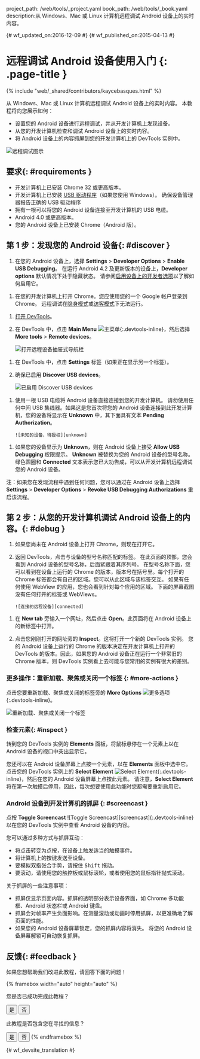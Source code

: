 project_path: /web/tools/_project.yaml
book_path: /web/tools/_book.yaml
description:从 Windows、Mac 或 Linux 计算机远程调试 Android 设备上的实时内容。

{# wf_updated_on:2016-12-09 #}
{# wf_published_on:2015-04-13 #}

<style>
.devtools-inline {
  max-height: 1em;
  vertical-align: middle;
}
</style>

# 远程调试 Android 设备使用入门 {: .page-title }

{% include "web/_shared/contributors/kaycebasques.html" %}

从 Windows、Mac 或 Linux 计算机远程调试 Android 设备上的实时内容。
本教程将向您展示如何：

* 设置您的 Android 设备进行远程调试，并从开发计算机上发现设备。
* 从您的开发计算机检查和调试 Android 设备上的实时内容。
* 将 Android 设备上的内容抓屏到您的开发计算机上的 DevTools 实例中。


![远程调试图示](imgs/remote-debugging.png)

## 要求{: #requirements }

* 开发计算机上已安装 Chrome 32 或更高版本。
* 开发计算机上已安装 [USB 驱动程序][drivers]（如果您使用 Windows）。
确保设备管理器报告正确的 USB 驱动程序
* 拥有一根可以将您的 Android 设备连接至开发计算机的 USB 电缆。
* Android 4.0 或更高版本。
* 您的 Android 设备上已安装 Chrome（Android 版）。

[drivers]: https://developer.android.com/tools/extras/oem-usb.html

## 第 1 步：发现您的 Android 设备{: #discover }

1. 在您的 Android 设备上，选择 **Settings** > **Developer Options** > **Enable USB Debugging**。
在运行 Android 4.2 及更新版本的设备上，**Developer options** 默认情况下处于隐藏状态。
请参阅[启用设备上的开发者选项][android]以了解如何启用它。


[android]: https://developer.android.com/studio/run/device.html#developer-device-options

1. 在您的开发计算机上打开 Chrome。您应使用您的一个 Google 帐户登录到 Chrome。
远程调试在[隐身模式][incognito]或[访客模式][guest]下无法运行。


[guest]: https://support.google.com/chrome/answer/6130773
[incognito]: https://support.google.com/chrome/answer/95464

1. [打开 DevTools](/web/tools/chrome-devtools/#open)。

1. 在 DevTools 中，点击 **Main Menu** ![主菜单][main]{:.devtools-inline}，然后选择 **More tools** > **Remote devices**。
 

     ![打开远程设备抽屉式导航栏][open]

[main]: /web/tools/chrome-devtools/images/three-dot.png
[open]: /web/tools/chrome-devtools/remote-debugging/imgs/open-remote-devices.png

1. 在 DevTools 中，点击 **Settings** 标签（如果正在显示另一个标签）。

1. 确保已启用 **Discover USB devices**。

     ![已启用 Discover USB devices][discover]

[discover]: /web/tools/chrome-devtools/remote-debugging/imgs/discover-usb-devices.png

1. 使用一根 USB 电缆将 Android 设备直接连接到您的开发计算机。
请勿使用任何中间 USB 集线器。如果这是您首次将您的 Android 设备连接到此开发计算机，您的设备将显示在 **Unknown** 中，其下面具有文本 **Pending Authorization**。




       ![未知的设备，待授权][unknown]

[unknown]: /web/tools/chrome-devtools/remote-debugging/imgs/unknown-device.png

1. 如果您的设备显示为 **Unknown**，则在 Android 设备上接受 **Allow USB Debugging** 权限提示。
**Unknown** 被替换为您的 Android 设备的型号名称。
绿色圆圈和 **Connected** 文本表示您已大功告成，可以从开发计算机远程调试您的 Android 设备。


注：如果您在发现流程中遇到任何问题，您可以通过在 Android 设备上选择 **Settings** > **Developer Options** > **Revoke USB Debugging Authorizations** 重启该流程。



## 第 2 步：从您的开发计算机调试 Android 设备上的内容。{: #debug }

1. 如果您尚未在 Android 设备上打开 Chrome，则现在打开它。

1. 返回 DevTools，点击与设备的型号名称匹配的标签。
在此页面的顶部，您会看到 Android 设备的型号名称，后面紧跟着其序列号。
在型号名称下面，您可以看到在设备上运行的 Chrome 的版本，版本号在括号里。每个打开的 Chrome 标签都会有自己的区域。您可以从此区域与该标签交互。
如果有任何使用 WebView 的应用，您也会看到针对每个应用的区域。
下面的屏幕截图没有任何打开的标签或 WebViews。


       ![连接的远程设备][connected]

[connected]: /web/tools/chrome-devtools/remote-debugging/imgs/connected-remote-device.png

1. 在 **New tab** 旁输入一个网址，然后点击 **Open**。此页面将在 Android 设备上的新标签中打开。


1. 点击您刚刚打开的网址旁的 **Inspect**。这将打开一个新的 DevTools 实例。
您的 Android 设备上运行的 Chrome 的版本决定在开发计算机上打开的 DevTools 的版本。因此，如果您的 Android 设备正在运行一个非常旧的 Chrome 版本，则 DevTools 实例看上去可能与您常用的实例有很大的差别。


### 更多操作：重新加载、聚焦或关闭一个标签 {: #more-actions }

点击您要重新加载、聚焦或关闭的标签旁的 **More Options** ![更多选项][more]{:.devtools-inline}。


[more]: /web/tools/chrome-devtools/images/three-dot.png

![重新加载、聚焦或关闭一个标签](imgs/reload.png)

### 检查元素{: #inspect }

转到您的 DevTools 实例的 **Elements** 面板，将鼠标悬停在一个元素上以在 Android 设备的视口中突出显示它。


您还可以在 Android 设备屏幕上点按一个元素，以在 **Elements** 面板中选中它。
点击您的 DevTools 实例上的 **Select Element** ![Select
Element][select]{:.devtools-inline}，然后在您的 Android 设备屏幕上点按此元素。
请注意，**Select Element** 将在第一次触摸后停用，因此，每次想要使用此功能时您都需要重新启用它。



[select]: imgs/select-element.png

### Android 设备到开发计算机的抓屏 {: #screencast }

点按 **Toggle Screencast** ![Toggle Screencast][screencast]{:.devtools-inline} 以在您的 DevTools 实例中查看 Android 设备的内容。


[抓屏]: imgs/toggle-screencast.png

您可以通过多种方式与抓屏互动：

* 将点击转变为点按，在设备上触发适当的触摸事件。 
* 将计算机上的按键发送至设备。 
* 要模拟双指张合手势，请按住 <kbd>Shift</kbd> 拖动。 
* 要滚动，请使用您的触控板或鼠标滚轮，或者使用您的鼠标指针抛式滚动。


关于抓屏的一些注意事项：

* 抓屏仅显示页面内容。抓屏的透明部分表示设备界面，如 Chrome 多功能框、Android 状态栏或 Android 键盘。
* 抓屏会对帧率产生负面影响。在测量滚动或动画时停用抓屏，以更准确地了解页面的性能。
* 如果您的 Android 设备屏幕锁定，您的抓屏内容将消失。
将您的 Android 设备屏幕解锁可自动恢复抓屏。


## 反馈{: #feedback }

如果您想帮助我们改进此教程，请回答下面的问题！


{% framebox width="auto" height="auto" %}
<p>您是否已成功完成此教程？</p>
<button class="gc-analytics-event"
   data-category="DevTools / Remote Debugging"
   data-label="Completed / Yes">是</button>
<button class="gc-analytics-event"
   data-category="DevTools / Remote Debugging"
   data-label="Completed / No">否</button>
<p>此教程是否包含您在寻找的信息？</p>
<button class="gc-analytics-event"
   data-category="DevTools / Remote Debugging"
   data-label="Relevant / Yes">是</button>
<button class="gc-analytics-event"
   data-category="DevTools / Remote Debugging"
   data-label="Relevant / No">否</button>
{% endframebox %}


{# wf_devsite_translation #}
